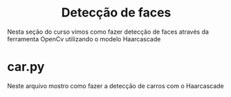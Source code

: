 <h1 align="center"> Detecção de faces </h1>

Nesta seção do curso vimos como fazer detecção de faces através da ferramenta OpenCv utilizando o modelo Haarcascade

# car.py
Neste arquivo mostro como fazer a detecção de carros com o Haarcascade
